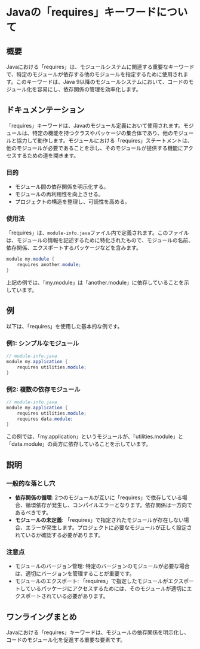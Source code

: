 <!--
Meta Description: # Javaの「requires」キーワードについて ## 概要 Javaにおける「requires」は、モジュールシステムに関連する重要なキーワードで、特定のモジュールが依存する他のモジュールを指定するために使用されます。このキーワードは、Java 9以降のモジュールシステムにおいて、コードのモジ...
Meta Keywords: module, requires, java, info, application
-->

# Javaの「requires」キーワードについて

## 概要
Javaにおける「requires」は、モジュールシステムに関連する重要なキーワードで、特定のモジュールが依存する他のモジュールを指定するために使用されます。このキーワードは、Java 9以降のモジュールシステムにおいて、コードのモジュール化を容易にし、依存関係の管理を効率化します。

## ドキュメンテーション
「requires」キーワードは、Javaのモジュール定義において使用されます。モジュールは、特定の機能を持つクラスやパッケージの集合体であり、他のモジュールと協力して動作します。モジュールにおける「requires」ステートメントは、他のモジュールが必要であることを示し、そのモジュールが提供する機能にアクセスするための道を開きます。

### 目的
- モジュール間の依存関係を明示化する。
- モジュールの再利用性を向上させる。
- プロジェクトの構造を整理し、可読性を高める。

### 使用法
「requires」は、`module-info.java`ファイル内で定義されます。このファイルは、モジュールの情報を記述するために特化されたもので、モジュールの名前、依存関係、エクスポートするパッケージなどを含みます。

```java
module my.module {
    requires another.module;
}
```

上記の例では、「my.module」は「another.module」に依存していることを示しています。

## 例
以下は、「requires」を使用した基本的な例です。

### 例1: シンプルなモジュール
```java
// module-info.java
module my.application {
    requires utilities.module;
}
```

### 例2: 複数の依存モジュール
```java
// module-info.java
module my.application {
    requires utilities.module;
    requires data.module;
}
```

この例では、「my.application」というモジュールが、「utilities.module」と「data.module」の両方に依存していることを示しています。

## 説明
### 一般的な落とし穴
- **依存関係の循環**: 2つのモジュールが互いに「requires」で依存している場合、循環依存が発生し、コンパイルエラーとなります。依存関係は一方向であるべきです。
- **モジュールの未定義**: 「requires」で指定されたモジュールが存在しない場合、エラーが発生します。プロジェクトに必要なモジュールが正しく設定されているか確認する必要があります。

### 注意点
- モジュールのバージョン管理: 特定のバージョンのモジュールが必要な場合は、適切にバージョンを管理することが重要です。
- モジュールのエクスポート: 「requires」で指定したモジュールがエクスポートしているパッケージにアクセスするためには、そのモジュールが適切にエクスポートされている必要があります。

## ワンライングまとめ
Javaにおける「requires」キーワードは、モジュールの依存関係を明示化し、コードのモジュール化を促進する重要な要素です。